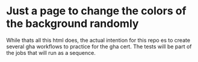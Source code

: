 # Just a page to change the colors of the background randomly 

While thats all this html does, the actual intention for this repo es to create several gha workflows to practice for the gha cert. 
The tests will be part of the jobs that will run as a sequence.
